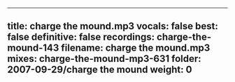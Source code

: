 
---
title: charge the mound.mp3
vocals: false
best: false
definitive: false
recordings: charge-the-mound-143
filename: charge the mound.mp3
mixes: charge-the-mound-mp3-631
folder: 2007-09-29/charge the mound
weight: 0
---
